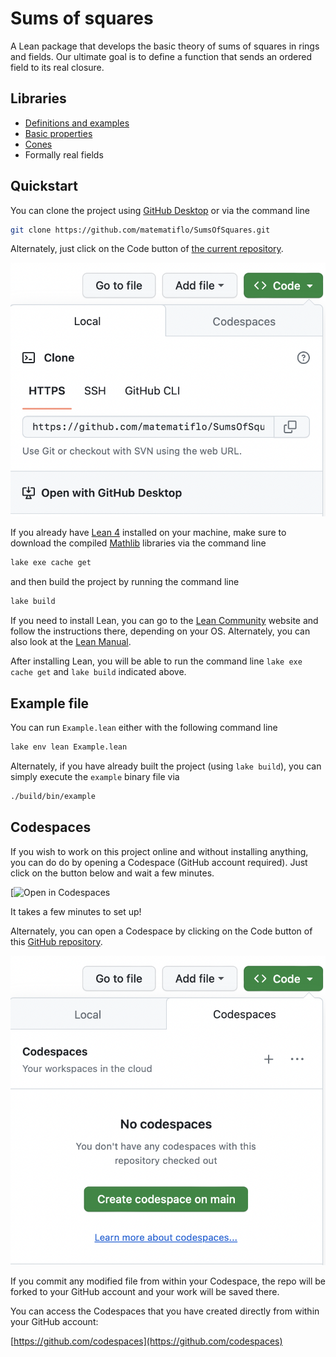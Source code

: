 # Sums of squares

A Lean package that develops the basic theory of sums of squares in rings and fields. Our ultimate goal is to define a function that sends an ordered field to its real closure.

## Libraries

- [Definitions and examples](SumSq/Defs.md)
- [Basic properties](SumSq/Ppties.md)
- [Cones](SumSq/Cones.md)
- Formally real fields

## Quickstart

You can clone the project using [GitHub Desktop](https://docs.github.com/en/desktop/installing-and-authenticating-to-github-desktop/installing-github-desktop) or via the command line

```bash
git clone https://github.com/matematiflo/SumsOfSquares.git
```

Alternately, just click on the Code button of [the current repository](https://github.com/matematiflo/SumsOfSquares).

![Opening a Codespace](img/Clone.png)

If you already have [Lean 4](https://lean-lang.org) installed on your machine, make sure to download the compiled [Mathlib](https://github.com/leanprover-community/mathlib4) libraries via the command line

```bash
lake exe cache get
```

and then build the project by running the command line

```bash
lake build
```

If you need to install Lean, you can go to the [Lean Community](https://leanprover-community.github.io/get_started.html) website and follow the instructions there, depending on your OS. Alternately, you can also look at the [Lean Manual](https://lean-lang.org/lean4/doc/quickstart.html).

After installing Lean, you will be able to run the command line `lake exe cache get` and `lake build` indicated above.

## Example file

You can run `Example.lean` either with the following command line

```bash
lake env lean Example.lean
```

Alternately, if you have already built the project (using `lake build`), you can simply execute the `example` binary file via

```bash
./build/bin/example
```

## Codespaces

If you wish to work on this project online and without installing anything, you can do do by opening a Codespace (GitHub account required). Just click on the button below and wait a few minutes.

[![Open in Codespaces](https://github.com/codespaces/new?skip_quickstart=true&machine=standardLinux32gb&repo=713890550&ref=main&geo=EuropeWest)

It takes a few minutes to set up!

Alternately, you can open a Codespace by clicking on the Code button of this [GitHub repository](https://github.com/matematiflo/SumsOfSquares).

![Opening a Codespace](img/Codespace.png)

If you commit any modified file from within your Codespace, the repo will be forked to your GitHub account and your work will be saved there.

You can access the Codespaces that you have created directly from within your GitHub account:

[https://github.com/codespaces](https://github.com/codespaces)
